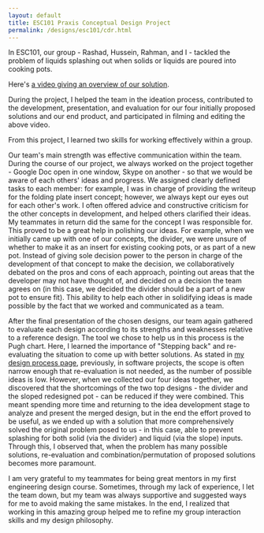 ```yaml
---
layout: default
title: ESC101 Praxis Conceptual Design Project
permalink: /designs/esc101/cdr.html
---
```


In ESC101, our group - Rashad, Hussein, Rahman, and I - tackled the problem of liquids splashing out when solids or liquids are poured into cooking pots.

Here's [a video giving an overview of our solution](http://www.youtube.com/watch?v=w68znQvOgvg).

During the project, I helped the team in the ideation process, contributed to the development, presentation, and evaluation for our four initially proposed solutions and our end product, and participated in filming and editing the above video.

From this project, I learned two skills for working effectively within a group.

Our team's main strength was effective communication within the team. During the course of our project, we always worked on the project together - Google Doc open in one window, Skype on another - so that we would be aware of each others' ideas and progress. We assigned clearly defined tasks to each member: for example, I was in charge of providing the writeup for the folding plate insert concept; however, we always kept our eyes out for each other's work. I often offered advice and constructive criticism for the other concepts in development, and helped others clarified their ideas. My teammates in return did the same for the concept I was responsible for. This proved to be a great help in polishing our ideas. For example, when we initially came up with one of our concepts, the divider, we were unsure of whether to make it as an insert for existing cooking pots, or as part of a new pot. Instead of giving sole decision power to the person in charge of the development of that concept to make the decision, we collaboratively debated on the pros and cons of each approach, pointing out areas that the developer may not have thought of, and decided on a decision the team agrees on (in this case, we decided the divider should be a part of a new pot to ensure fit). This ability to help each other in solidifying ideas is made possible by the fact that we worked and communicated as a team.

After the final presentation of the chosen designs, our team again gathered to evaluate each design according to its strengths and weaknesses relative to a reference design. The tool we chose to help us in this process is the Pugh chart. Here, I learned the importance of "Stepping back" and re-evaluating the situation to come up with better solutions. As stated in [my design process page](../../process.html), previously, in software projects, the scope is often narrow enough that re-evaluation is not needed, as the number of possible ideas is low. However, when we collected our four ideas together, we discovered that the shortcomings of the two top designs - the divider and the sloped redesigned pot -  can be reduced if they were combined. This meant spending more time and returning to the idea development stage to analyze and present the merged design, but in the end the effort proved to be useful, as we ended up with a solution that more comprehensively solved the original problem posed to us - in this case, able to prevent splashing for both solid (via the divider) and liquid (via the slope) inputs. Through this, I observed that, when the problem has many possible solutions, re-evaluation and combination/permutation of proposed solutions becomes more paramount.

I am very grateful to my teammates for being great mentors in my first engineering design course. Sometimes, through my lack of experience, I let the team down, but my team was always supportive and suggested ways for me to avoid making the same mistakes. In the end, I realized that working in this amazing group helped me to refine my group interaction skills and my design philosophy.
